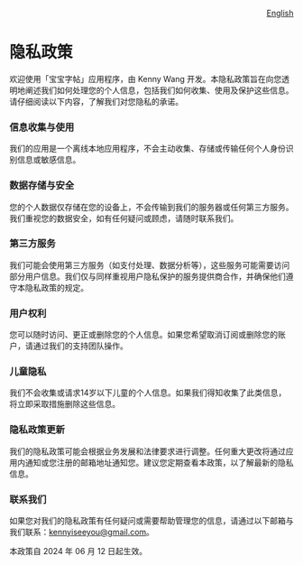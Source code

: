 <p align="right">
  <a href="./privacy-policy.md">English</a>
</p>
<!--rehype:style=float: right; bottom: -36px; position: relative;-->

隐私政策
===

欢迎使用「宝宝字帖」应用程序，由 Kenny Wang 开发。本隐私政策旨在向您透明地阐述我们如何处理您的个人信息，包括我们如何收集、使用及保护这些信息。请仔细阅读以下内容，了解我们对您隐私的承诺。

### 信息收集与使用

我们的应用是一个离线本地应用程序，不会主动收集、存储或传输任何个人身份识别信息或敏感信息。

### 数据存储与安全

您的个人数据仅存储在您的设备上，不会传输到我们的服务器或任何第三方服务。我们重视您的数据安全，如有任何疑问或顾虑，请随时联系我们。

### 第三方服务

我们可能会使用第三方服务（如支付处理、数据分析等），这些服务可能需要访问部分用户信息。我们仅与同样重视用户隐私保护的服务提供商合作，并确保他们遵守本隐私政策的规定。

### 用户权利

您可以随时访问、更正或删除您的个人信息。如果您希望取消订阅或删除您的账户，请通过我们的支持团队操作。

### 儿童隐私

我们不会收集或请求14岁以下儿童的个人信息。如果我们得知收集了此类信息，将立即采取措施删除这些信息。

### 隐私政策更新

我们的隐私政策可能会根据业务发展和法律要求进行调整。任何重大更改将通过应用内通知或您注册的邮箱地址通知您。建议您定期查看本政策，以了解最新的隐私信息。

### 联系我们

如果您对我们的隐私政策有任何疑问或需要帮助管理您的信息，请通过以下邮箱与我们联系：kennyiseeyou@gmail.com。

本政策自 2024 年 06 月 12 日起生效。